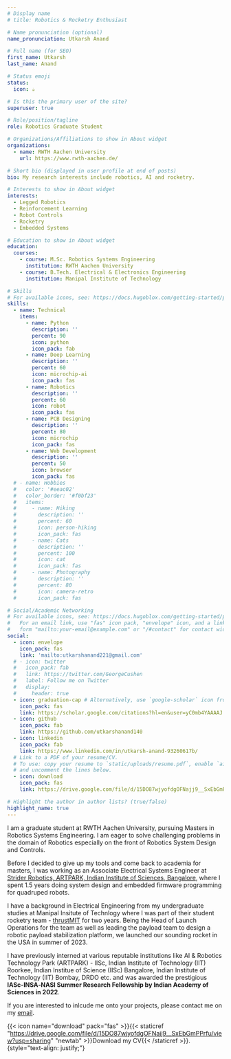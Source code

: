 ```yaml
---
# Display name
# title: Robotics & Rocketry Enthusiast

# Name pronunciation (optional)
name_pronunciation: Utkarsh Anand

# Full name (for SEO)
first_name: Utkarsh
last_name: Anand

# Status emoji
status:
  icon: ☕️

# Is this the primary user of the site?
superuser: true

# Role/position/tagline
role: Robotics Graduate Student

# Organizations/Affiliations to show in About widget
organizations:
  - name: RWTH Aachen University
    url: https://www.rwth-aachen.de/

# Short bio (displayed in user profile at end of posts)
bio: My research interests include robotics, AI and rocketry.

# Interests to show in About widget
interests:
  - Legged Robotics
  - Reinforcement Learning
  - Robot Controls
  - Rocketry
  - Embedded Systems

# Education to show in About widget
education:
  courses:
    - course: M.Sc. Robotics Systems Engineering
      institution: RWTH Aachen University 
    - course: B.Tech. Electrical & Electronics Engineering
      institution: Manipal Institute of Technology

# Skills
# For available icons, see: https://docs.hugoblox.com/getting-started/page-builder/#icons
skills:
  - name: Technical
    items:
      - name: Python
        description: ''
        percent: 90
        icon: python
        icon_pack: fab
      - name: Deep Learning
        description: ''
        percent: 60
        icon: microchip-ai
        icon_pack: fas
      - name: Robotics
        description: ''
        percent: 60
        icon: robot
        icon_pack: fas
      - name: PCB Designing
        description: ''
        percent: 80
        icon: microchip
        icon_pack: fas
      - name: Web Development
        description: ''
        percent: 50
        icon: browser
        icon_pack: fas
  # - name: Hobbies
  #   color: '#eeac02'
  #   color_border: '#f0bf23'
  #   items:
  #     - name: Hiking
  #       description: ''
  #       percent: 60
  #       icon: person-hiking
  #       icon_pack: fas
  #     - name: Cats
  #       description: ''
  #       percent: 100
  #       icon: cat
  #       icon_pack: fas
  #     - name: Photography
  #       description: ''
  #       percent: 80
  #       icon: camera-retro
  #       icon_pack: fas

# Social/Academic Networking
# For available icons, see: https://docs.hugoblox.com/getting-started/page-builder/#icons
#   For an email link, use "fas" icon pack, "envelope" icon, and a link in the
#   form "mailto:your-email@example.com" or "/#contact" for contact widget.
social:
  - icon: envelope
    icon_pack: fas
    link: 'mailto:utkarshanand221@gmail.com'
  # - icon: twitter
  #   icon_pack: fab
  #   link: https://twitter.com/GeorgeCushen
  #   label: Follow me on Twitter
  #   display:
  #     header: true
  - icon: graduation-cap # Alternatively, use `google-scholar` icon from `ai` icon pack
    icon_pack: fas
    link: https://scholar.google.com/citations?hl=en&user=yC0mb4YAAAAJ
  - icon: github
    icon_pack: fab
    link: https://github.com/utkarshanand140
  - icon: linkedin
    icon_pack: fab
    link: https://www.linkedin.com/in/utkarsh-anand-93260617b/
  # Link to a PDF of your resume/CV.
  # To use: copy your resume to `static/uploads/resume.pdf`, enable `ai` icons in `params.yaml`,
  # and uncomment the lines below.
  - icon: download
    icon_pack: fas
    link: https://drive.google.com/file/d/15DO87wjyofdgOFNajj9__SxEbGmPPrfu/view?usp=sharing

# Highlight the author in author lists? (true/false)
highlight_name: true
---
```


I am a graduate student at RWTH Aachen University, pursuing Masters in Robotics Systems Engineering. I am eager to solve challenging problems in the domain of Robotics especially on the front of Robotics System Design and Controls. 

Before I decided to give up my tools and come back to academia for masters, I was working as an Associate Electrical Systems Engineer at [Strider Robotics, ARTPARK, Indian Institute of Sciences, Bangalore](https://www.strider-robotics.in/), where I spent 1.5 years doing system design and embedded firmware programming for quadruped robots. 

I have a background in Electrical Engineering from my undergraduate studies at Manipal Insitute of Technlogy where I was part of their student rocketry team - [thrustMIT](https://www.thrustmit.in/) for two years. Being the  Head of Launch Operations for the team as well as leading the payload team to design a robotic payload stabilization platform, we launched our sounding rocket in the USA in summer of 2023. 

I have previously interned at various reputable institutions like AI & Robotics Technology Park (ARTPARK) - IISc, Indian Institute of Technology (IIT) Roorkee, Indian Institue of Science (IISc) Bangalore, Indian Institute of Technology (IIT) Bombay, DRDO etc. and was awarded the prestigious **IASc‐INSA‐NASI Summer Research Fellowship by Indian Academy of Sciences in 2022**.

If you are interested to inlcude me onto your projects, please contact me on my [email](mailto:utkarshanand221@gmail.com).

{{< icon name="download" pack="fas" >}}{{< staticref "https://drive.google.com/file/d/15DO87wjyofdgOFNajj9__SxEbGmPPrfu/view?usp=sharing" "newtab" >}}Download my CV{{< /staticref >}}.
{style="text-align: justify;"}
